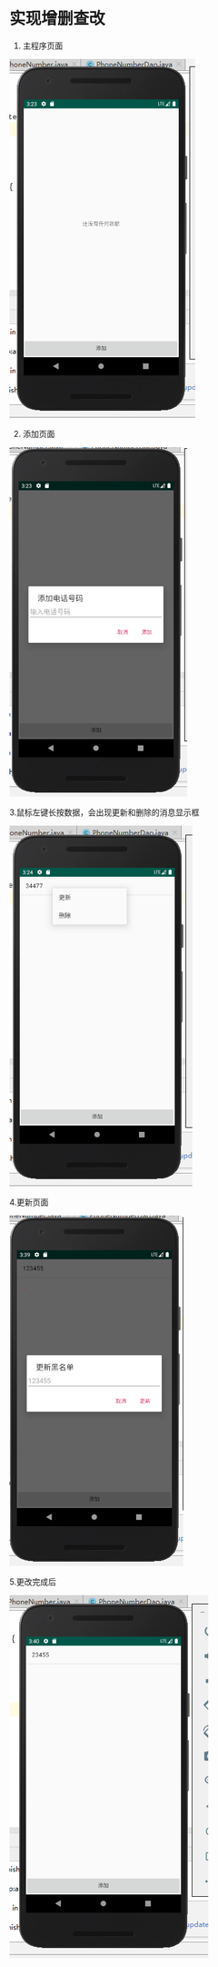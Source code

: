 # 实现增删查改

1. 主程序页面

![images](https://github.com/Ceaull/2017267216_android/blob/master/project6/images/1.1.PNG)

2. 添加页面

![images](https://github.com/Ceaull/2017267216_android/blob/master/project6/images/1.2.PNG)

3.鼠标左键长按数据，会出现更新和删除的消息显示框
  
![](https://github.com/Ceaull/2017267216_android/blob/master/project6/images/1.3.PNG)

4.更新页面  

![](https://github.com/Ceaull/2017267216_android/blob/master/project6/images/1.4.PNG)

5.更改完成后

![](https://github.com/Ceaull/2017267216_android/blob/master/project6/images/1.5.PNG)
